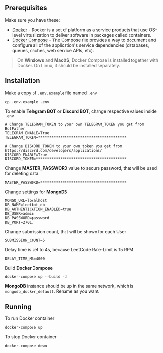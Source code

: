 ## Prerequisites

Make sure you have these:
- [Docker](https://www.docker.com/) - Docker is a set of platform as a service products that use OS-level virtualization to deliver software in packages called containers.
- [Docker Compose](https://www.docker.com/) - The Compose file provides a way to document and configure all of the application's service dependencies (databases, queues, caches, web service APIs, etc).

> On **Windows** and **MacOS**, Docker Compose is installed together with Docker. On Linux, it should be installed separately.

## Installation

Make a copy of `.env.example` file named `.env`

```shell script
cp .env.example .env
```

To enable **Telegram BOT** or **Discord BOT**, change respective values inside `.env`

```dotenv
# Change TELEGRAM_TOKEN to your own TELEGRAM_TOKEN you get from BotFather
TELEGRAM_ENABLE=True
TELEGRAM_TOKEN=****************************************

# Change DISCORD_TOKEN to your own token you get from https://discord.com/developers/applications/
DISCORD_ENABLE=True
DISCORD_TOKEN=*****************************************
```

Change **MASTER_PASSWORD** value to secure password, that will be used for deleting data.

```dotenv
MASTER_PASSWORD=***************************************
```

Change settings for **MongoDB**

```dotenv
MONGO_URL=localhost
DB_NAME=leetbot_db
DB_AUTHENTICATION_ENABLED=true
DB_USER=admin
DB_PASSWORD=password
DB_PORT=27017
```

Change submission count, that will be shown for each User
```dotenv
SUBMISSION_COUNT=5
```

Delay time is set to 4s, because LeetCode Rate-Limit is 15 RPM

```dotenv
DELAY_TIME_MS=4000
```

Build **Docker Compose**

```shell script
docker-compose up --build -d
```

**MongoDB** instance should be up in the same network, which is `mongodb_docker_default`. Rename as you want.

## Running

To run Docker container

```shell script
docker-compose up
```

To stop Docker container

```shell script
docker-compose down
```